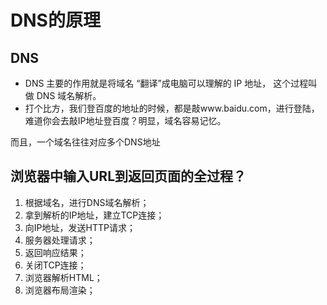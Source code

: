 # DNS的原理

## DNS

* DNS 主要的作用就是将域名 “翻译”成电脑可以理解的 IP 地址， 这个过程叫做 DNS 域名解析。 
* 打个比方，我们登百度的地址的时候，都是敲www.baidu.com，进行登陆，难道你会去敲IP地址登百度？明显，域名容易记忆。

而且，一个域名往往对应多个DNS地址

## 浏览器中输入URL到返回页面的全过程？

1. 根据域名，进行DNS域名解析；
2. 拿到解析的IP地址，建立TCP连接；
3. 向IP地址，发送HTTP请求；
4. 服务器处理请求；
5. 返回响应结果；
6. 关闭TCP连接；
7. 浏览器解析HTML；
8. 浏览器布局渲染；





